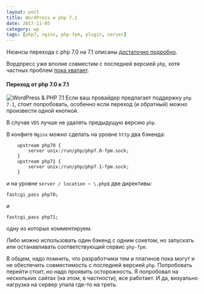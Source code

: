 ```yaml
---
layout: post
title: WordPress и php 7.1
date: 2017-11-05
category: wp
tags: [php7, nginx, php-fpm, plugin, server]
---
```


Нюансы перехода с php 7.0 на 7.1 описаны [достаточно подробно](http://php.net/manual/ru/migration71.php).

Вордпресс уже вполне совместим с последней версией `php`, хотя частных проблем [пока хватает](https://wordpress.org/search/php+7.1).

#### Переход от php 7.0 к 7.1

![WordPress & PHP 7.1](https://rifco.ru/wp-content/uploads/2017/11/PHP-7-1-and-WordPress-1-300x174.png) Если ваш провайдер предлагает поддержку `php 7.1`, стоит попробовать, особенно если переход (и обратный) можно произвести одной кнопкой.

В случае `VDS` лучше не удалять предыдущую версию `php`.

В конфиге `Nginx` можно сделать на уровне `http` два бэкенда:
```Nginx
    upstream php70 {
        server unix:/run/php/php7.0-fpm.sock;
    }
    upstream php71 {
        server unix:/run/php/php7.1-fpm.sock;
    }
```
и на уровне `server / location ~ \.php$` две директивы:
```Nginx
fastcgi_pass php70;
```
и
```Nginx
fastcgi_pass php71;
```
одну из которых комментируем.

Либо можно использовать один бэкенд с одним сокетом, но запускать или останавливать соответствующий сервис `php-fpm`.

В общем, надо помнить, что разработчики тем и плагинов пока могут и не обеспечить совместимость с последней версией `php`. Попробовать перейти стоит, но надо проявить осторожность. Я попробовал на нескольких сайтах (на этом, в частности), все работает. И да, визуально нагрузка на сервер упала где-то на треть.
